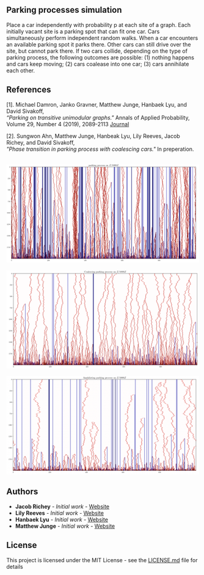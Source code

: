 ## Parking processes simulation 

Place a car independently with probability p at each site of a graph. Each initially vacant site is a parking spot that can fit one car. Cars simultaneously perform independent random walks. When a car encounters an available parking spot it parks there. Other cars can still drive over the site, but cannot park there. If two cars collide, depending on the type of parking process, the following outcomes are possible: (1) nothing happens and cars keep moving; (2) cars coalease into one car; (3) cars annihilate each other. 

## References 

[1]. Michael Damron, Janko Gravner, Matthew Junge, Hanbaek Lyu, and David Sivakoff,\
*“Parking on transitive unimodular graphs."* Annals of Applied Probability, Volume 29, Number 4 (2019), 2089-2113 [Journal](https://projecteuclid.org/euclid.aoap/1563869038) 

[2]. Sungwon Ahn, Matthew Junge, Hanbeak Lyu, Lily Reeves, Jacob Richey, and David Sivakoff, \
*"Phase transition in parking process with coalescing cars."* In preperation.




&nbsp;
![](Figures/CP_ex1.png)
&nbsp;
![](Figures/CP_ex2.png)
&nbsp;
![](Figures/CP_ex3.png)

## Authors

* **Jacob Richey** - *Initial work* - [Website](https://personal.math.ubc.ca/~jfrichey/)
* **Lily Reeves** - *Initial work* - [Website](https://www.cam.cornell.edu/research/grad-students/lily-reeves)
* **Hanbaek Lyu** - *Initial work* - [Website](https://hanbaeklyu.com)
* **Matthew Junge** - *Initial work* - [Website](https://www.mathjunge.com)

## License

This project is licensed under the MIT License - see the [LICENSE.md](LICENSE.md) file for details

